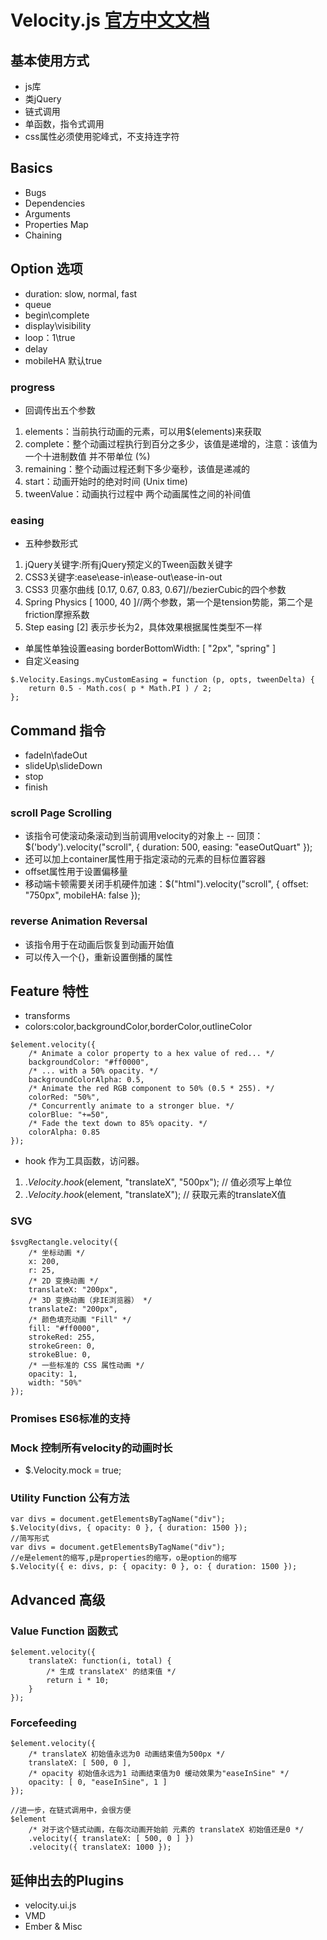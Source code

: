 # Velocity.js   [官方中文文档](http://www.mrfront.com/docs/velocity.js/index.html)

## 基本使用方式
- js库
- 类jQuery
- 链式调用
- 单函数，指令式调用
- css属性必须使用驼峰式，不支持连字符

## Basics
- Bugs
- Dependencies
- Arguments
- Properties Map
- Chaining

## Option 选项
- duration: slow, normal, fast
- queue
- begin\complete
- display\visibility
- loop：1\true
- delay
- mobileHA 默认true

### progress
- 回调传出五个参数
1. elements：当前执行动画的元素，可以用$(elements)来获取
2. complete：整个动画过程执行到百分之多少，该值是递增的，注意：该值为一个十进制数值 并不带单位 (%)
3. remaining：整个动画过程还剩下多少毫秒，该值是递减的
4. start：动画开始时的绝对时间 (Unix time)
5. tweenValue：动画执行过程中 两个动画属性之间的补间值

### easing
- 五种参数形式
1. jQuery关键字:所有jQuery预定义的Tween函数关键字
2. CSS3关键字:ease\ease-in\ease-out\ease-in-out
3. CSS3 贝塞尔曲线 [0.17, 0.67, 0.83, 0.67]//bezierCubic的四个参数
4. Spring Physics [ 1000, 40 ]//两个参数，第一个是tension势能，第二个是friction摩擦系数
5. Step easing [2] 表示步长为2，具体效果根据属性类型不一样
- 单属性单独设置easing    borderBottomWidth: [ "2px", "spring" ]
- 自定义easing
```
$.Velocity.Easings.myCustomEasing = function (p, opts, tweenDelta) {
    return 0.5 - Math.cos( p * Math.PI ) / 2;
};
```

## Command 指令
- fadeIn\fadeOut
- slideUp\slideDown
- stop
- finish

### scroll   Page Scrolling
- 该指令可使滚动条滚动到当前调用velocity的对象上
-- 回顶：$('body').velocity("scroll", { duration: 500, easing: "easeOutQuart" });
- 还可以加上container属性用于指定滚动的元素的目标位置容器
- offset属性用于设置偏移量
- 移动端卡顿需要关闭手机硬件加速：$("html").velocity("scroll", { offset: "750px", mobileHA: false });

### reverse  Animation Reversal
- 该指令用于在动画后恢复到动画开始值
- 可以传入一个{}，重新设置倒播的属性

## Feature 特性
- transforms
- colors:color,backgroundColor,borderColor,outlineColor
```
$element.velocity({
    /* Animate a color property to a hex value of red... */
    backgroundColor: "#ff0000",
    /* ... with a 50% opacity. */
    backgroundColorAlpha: 0.5,
    /* Animate the red RGB component to 50% (0.5 * 255). */
    colorRed: "50%",
    /* Concurrently animate to a stronger blue. */
    colorBlue: "+=50",
    /* Fade the text down to 85% opacity. */
    colorAlpha: 0.85
});
```
- hook 作为工具函数，访问器。
1. $.Velocity.hook($element, "translateX", "500px"); // 值必须写上单位
2. $.Velocity.hook($element, "translateX"); // 获取元素的translateX值

### SVG
```
$svgRectangle.velocity({
    /* 坐标动画 */
    x: 200,
    r: 25,
    /* 2D 变换动画 */
    translateX: "200px",
    /* 3D 变换动画（非IE浏览器） */
    translateZ: "200px",
    /* 颜色填充动画 "Fill" */
    fill: "#ff0000",
    strokeRed: 255,
    strokeGreen: 0,
    strokeBlue: 0,
    /* 一些标准的 CSS 属性动画 */
    opacity: 1,
    width: "50%"
});
```

### Promises ES6标准的支持

### Mock 控制所有velocity的动画时长
- $.Velocity.mock = true;

### Utility Function 公有方法
```
var divs = document.getElementsByTagName("div");
$.Velocity(divs, { opacity: 0 }, { duration: 1500 });
//简写形式
var divs = document.getElementsByTagName("div");
//e是element的缩写,p是properties的缩写，o是option的缩写
$.Velocity({ e: divs, p: { opacity: 0 }, o: { duration: 1500 });

```

## Advanced 高级

### Value Function 函数式
```
$element.velocity({
    translateX: function(i, total) {
        /* 生成 translateX' 的结束值 */
        return i * 10;
    }
});
```

### Forcefeeding
```$xslt
$element.velocity({
    /* translateX 初始值永远为0 动画结束值为500px */
    translateX: [ 500, 0 ],
    /* opacity 初始值永远为1 动画结束值为0 缓动效果为"easeInSine" */
    opacity: [ 0, "easeInSine", 1 ]
});

//进一步，在链式调用中，会很方便
$element
    /* 对于这个链式动画，在每次动画开始前 元素的 translateX 初始值还是0 */
    .velocity({ translateX: [ 500, 0 ] })
    .velocity({ translateX: 1000 });
```

## 延伸出去的Plugins
- velocity.ui.js
- VMD
- Ember & Misc